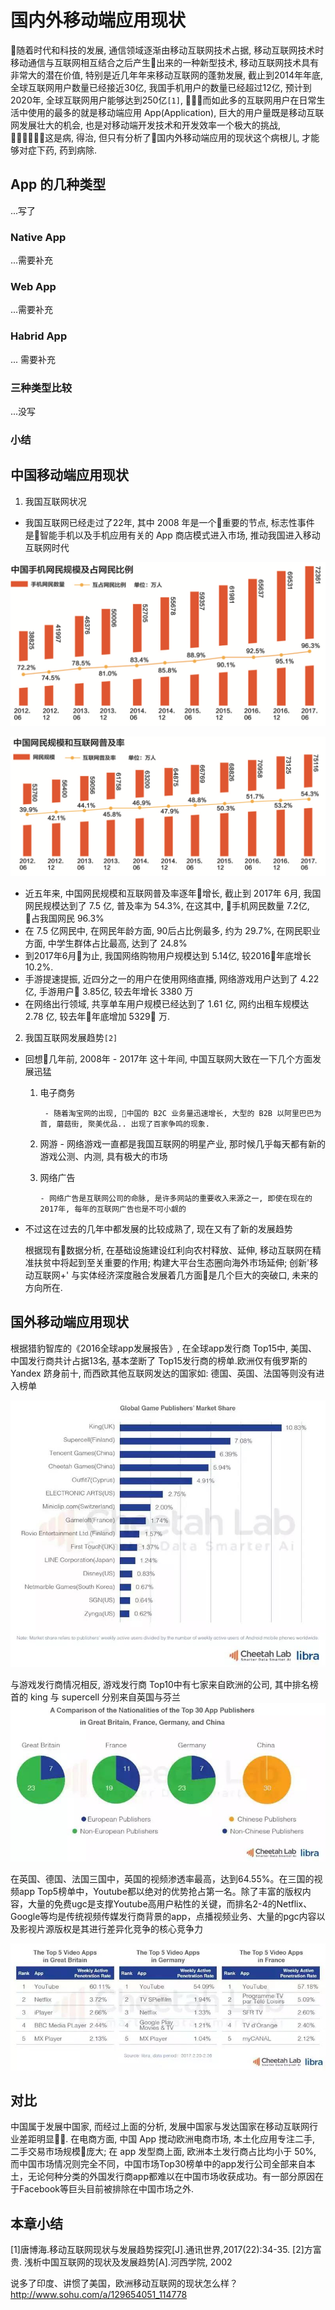 # 国内外移动端应用现状
  随着时代和科技的发展, 通信领域逐渐由移动互联网技术占据, 移动互联网技术时移动通信与互联网相互结合之后产生出来的一种新型技术, 移动互联网技术具有非常大的潜在价值, 特别是近几年年来移动互联网的蓬勃发展, 截止到2014年年底, 全球互联网用户数量已经接近30亿, 我国手机用户的数量已经超过12亿, 预计到2020年, 全球互联网用户能够达到250亿`[1]`, 而如此多的互联网用户在日常生活中使用的最多的就是移动端应用 App(Application), 巨大的用户量既是移动互联网发展壮大的机会, 也是对移动端开发技术和开发效率一个极大的挑战, 这是病, 得治, 但只有分析了国内外移动端应用的现状这个病根儿, 才能够对症下药, 药到病除.
## App 的几种类型
  ...写了
  ### Native App
  ...需要补充
  ### Web App
  ...需要补充
  ### Habrid App
  ... 需要补充
  ### 三种类型比较
  ...没写
  ### 小结
## 中国移动端应用现状

1. 我国互联网状况

-  我国互联网已经走过了22年, 其中 2008 年是一个重要的节点, 标志性事件是智能手机以及手机应用有关的 App 商店模式进入市场, 推动我国进入移动互联网时代

![](./important/中国手机网民规模.png)

![](./important/互联网普及率.png) 
-  近五年来, 中国网民规模和互联网普及率逐年增长, 截止到 2017年 6月, 我国网民规模达到了 7.5 亿, 普及率为 54.3%, 在这其中, 手机网民数量 7.2亿, 占我国网民 96.3%
-  在 7.5 亿网民中, 在网民年龄方面, 90后占比例最多, 约为 29.7%, 在网民职业方面, 中学生群体占比最高, 达到了 24.8%
-  到2017年6月为止, 我国网络购物用户规模达到 5.14亿, 较2016年底增长 10.2%.
-  手游提速提振, 近四分之一的用户在使用网络直播, 网络游戏用户达到了 4.22亿, 手游用户 3.85亿, 较去年增长 3380 万
-  在网络出行领域, 共享单车用户规模已经达到了 1.61 亿, 网约出租车规模达 2.78 亿, 较去年年底增加 5329 万.

2. 我国互联网发展趋势`[2]`

- 回想几年前, 2008年 - 2017年 这十年间, 中国互联网大致在一下几个方面发展迅猛

    1. 电子商务

            - 随着淘宝网的出现, 中国的 B2C 业务量迅速增长, 大型的 B2B 以阿里巴巴为首, 蘑菇街, 聚美优品.. 出现了百家争鸣的现象.
    2.  网游
            - 网络游戏一直都是我国互联网的明星产业, 那时候几乎每天都有新的游戏公测、内测, 具有极大的市场

    3.  网络广告

            - 网络广告是互联网公司的命脉, 是许多网站的重要收入来源之一, 即使在现在的2017年, 每年的互联网广告也是不可小觑的
- 不过这在过去的几年中都发展的比较成熟了, 现在又有了新的发展趋势

  根据现有数据分析, 在基础设施建设红利向农村释放、延伸, 移动互联网在精准扶贫中将起到至关重要的作用; 构建大平台生态圈向海外市场延伸; 创新'移动互联网+' 与实体经济深度融合发展着几方面是几个巨大的突破口, 未来的方向所在.


## 国外移动端应用现状

根据猎豹智库的《2016全球app发展报告》, 在全球app发行商 Top15中, 美国、中国发行商共计占据13名, 基本垄断了 Top15发行商的榜单.欧洲仅有俄罗斯的 Yandex 跻身前十, 而西欧其他互联网发达的国家如: 德国、英国、法国等则没有进入榜单

![](./important/欧洲互联网.jpeg)

与游戏发行商情况相反, 游戏发行商 Top10中有七家来自欧洲的公司, 其中排名榜首的 king 与 supercell 分别来自英国与芬兰
![](./important/欧洲网游.jpeg)

在英国、德国、法国三国中，英国的视频渗透率最高，达到64.55%。在三国的视频app Top5榜单中，Youtube都以绝对的优势抢占第一名。除了丰富的版权内容，大量的免费ugc是支撑Youtube高用户粘性的关键，而排名2-4的Netflix、Google等均是传统视频传媒发行商背景的app，点播视频业务、大量的pgc内容以及影视片源版权是其进行差异化竞争的核心竞争力

![](./important/欧洲视频.jpeg)
## 对比

中国属于发展中国家, 而经过上面的分析, 发展中国家与发达国家在移动互联网行业差距明显. 在电商方面, 中国 App 搅动欧洲电商市场, 本土化应用专注二手, 二手交易市场规模庞大; 在 app 发型商上面, 欧洲本土发行商占比均小于 50%, 而中国市场情况则完全不同，中国市场Top30榜单中的app发行公司全部来自本土，无论何种分类的外国发行商app都难以在中国市场收获成功。有一部分原因在于Facebook等巨头目前被排除在中国市场之外.
## 本章小结


[1]唐博海.移动互联网现状与发展趋势探究[J].通讯世界,2017(22):34-35.
[2]方富贵. 浅析中国互联网的现状及发展趋势[A].河西学院, 2002

说多了印度、讲惯了美国，欧洲移动互联网的现状怎么样？      http://www.sohu.com/a/129654051_114778